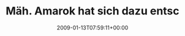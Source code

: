 ---
retweeted: false
source: <a href="http://twitter.com" rel="nofollow">Twitter Web Client</a>
entities:
  hashtags:
  - text: fail
    indices:
    - '133'
    - '138'
  symbols: []
  user_mentions: []
  urls: []
display_text_range:
- '0'
- '138'
favorite_count: '0'
id_str: '1115191147'
truncated: false
retweet_count: '0'
id: '1115191147'
created_at: Tue Jan 13 07:59:11 +0000 2009
favorited: false
full_text: 'Mäh. Amarok hat sich dazu entschlossen, anstatt mich zu wecken lieber
  beide CPU Kerne zu belasten. Auch gut. Spielt nur keine Musik. #fail'
lang: de
tags:
- fail
- pesos:twitter
date: '2009-01-13T07:59:11+00:00'
src: https://twitter.com/bascht/status/1115191147
original_url: https://twitter.com/bascht/status/1115191147
type: twitter_tweet
text: 'Mäh. Amarok hat sich dazu entschlossen, anstatt mich zu wecken lieber beide
  CPU Kerne zu belasten. Auch gut. Spielt nur keine Musik. #fail'
title: Mäh. Amarok hat sich dazu entsc

---